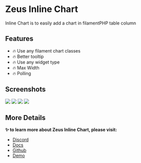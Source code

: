# Zeus Inline Chart

Inline Chart is to easily add a chart in filamentPHP table column

## Features

- 🔥 Use any filament chart classes
- 🔥 Better tooltip
- 🔥 Use any widget type
- 🔥 Max Width
- 🔥 Polling

## Screenshots

![](https://larazeus.com/images/screenshots/inline-chart/inline-chart-1.jpeg)
![](https://larazeus.com/images/screenshots/inline-chart/inline-chart-2.jpeg)
![](https://larazeus.com/images/screenshots/inline-chart/inline-chart-3.jpeg)
![](https://larazeus.com/images/screenshots/inline-chart/inline-chart-4.jpeg)

## More Details
**✨ to learn more about Zeus Inline Chart, please visit:**

- [Discord](#)
- [Docs](https://larazeus.com/docs/inline-chart)
- [Github](https://github.com/lara-zeus/inline-chart)
- [Demo](https://demo.larazeus.com/admin/users)
